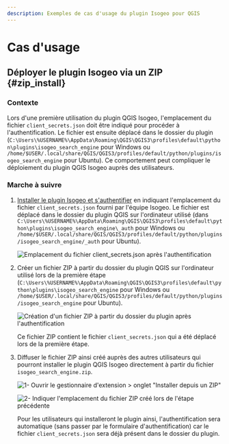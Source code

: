 ```yaml
---
description: Exemples de cas d'usage du plugin Isogeo pour QGIS
---
```


# Cas d'usage

## Déployer le plugin Isogeo via un ZIP {#zip_install}

### Contexte

Lors d'une première utilisation du plugin QGIS Isogeo, l'emplacement du fichier `client_secrets.json` doit être indiqué pour procéder à l'authentification. Le fichier est ensuite déplacé dans le dossier du plugin (`C:\Users\%USERNAME%\AppData\Roaming\QGIS\QGIS3\profiles\default\python\plugins\isogeo_search_engine` pour Windows ou `/home/$USER/.local/share/QGIS/QGIS3/profiles/default/python/plugins/isogeo_search_engine` pour Ubuntu). Ce comportement peut compliquer le déploiement du plugin QGIS Isogeo auprès des utilisateurs.

### Marche à suivre

1. [Installer le plugin Isogeo et s'authentifier](/usage/authentication.md) en indiquant l'emplacement du fichier `client_secrets.json` fourni par l'équipe Isogeo. Le fichier est déplacé dans le dossier du plugin QGIS sur l'ordinateur utilisé (dans `C:\Users\%USERNAME%\AppData\Roaming\QGIS\QGIS3\profiles\default\python\plugins\isogeo_search_engine\_auth` pour Windows ou `/home/$USER/.local/share/QGIS/QGIS3/profiles/default/python/plugins/isogeo_search_engine/_auth` pour Ubuntu).

    ![Emplacement du fichier `client_secrets.json` après l'authentification](/assets/_auth_folder_fr.png)

2. Créer un fichier ZIP à partir du dossier du plugin QGIS sur l'ordinateur utilisé lors de la première étape (`C:\Users\%USERNAME%\AppData\Roaming\QGIS\QGIS3\profiles\default\python\plugins\isogeo_search_engine` pour Windows ou `/home/$USER/.local/share/QGIS/QGIS3/profiles/default/python/plugins/isogeo_search_engine` pour Ubuntu).

    ![Création d'un fichier ZIP à partir du dossier du plugin après l'authentification](/assets/create_zip_fr.png)

    Ce fichier ZIP contient le fichier `client_secrets.json` qui a été déplacé lors de la première étape.

3. Diffuser le fichier ZIP ainsi créé auprès des autres utilisateurs qui pourront installer le plugin QGIS Isogeo directement à partir du fichier `isogeo_search_engine.zip`.

    ![1- Ouvrir le gestionnaire d'extension > onglet "Installer depuis un ZIP"](/assets/install_from_zip1_fr.png)

    ![2- Indiquer l'emplacement du fichier ZIP créé lors de l'étape précédente](/assets/install_from_zip2_fr.png)

    Pour les utilisateurs qui installeront le plugin ainsi, l'authentification sera automatique (sans passer par le formulaire d'authentification) car le fichier `client_secrets.json` sera déjà présent dans le dossier du plugin.
